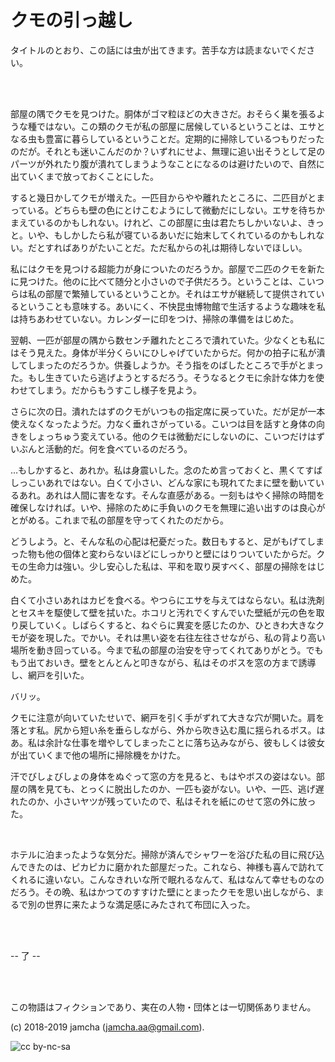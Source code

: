 

# クモの引っ越し

タイトルのとおり、この話には虫が出てきます。苦手な方は読まないでください。

<br>
<br>

部屋の隅でクモを見つけた。胴体がゴマ粒ほどの大きさだ。おそらく巣を張るような種ではない。この類のクモが私の部屋に居候しているということは、エサとなる虫も豊富に暮らしているということだ。定期的に掃除しているつもりだったのだが。それとも迷いこんだのか？いずれにせよ、無理に追い出そうとして足のパーツが外れたり腹が潰れてしまうようなことになるのは避けたいので、自然に出ていくまで放っておくことにした。  

すると幾日かしてクモが増えた。一匹目からやや離れたところに、二匹目がとまっている。どちらも壁の色にとけこむようにして微動だにしない。エサを待ちかまえているのかもしれない。けれど、この部屋に虫は君たちしかいないよ、きっと。いや、もしかしたら私が寝ているあいだに始末してくれているのかもしれない。だとすればありがたいことだ。ただ私からの礼は期待しないでほしい。  

私にはクモを見つける超能力が身についたのだろうか。部屋で二匹のクモを新たに見つけた。他のに比べて随分と小さいので子供だろう。ということは、こいつらは私の部屋で繁殖しているということか。それはエサが継続して提供されているということも意味する。あいにく、不快昆虫博物館で生活するような趣味を私は持ちあわせていない。カレンダーに印をつけ、掃除の準備をはじめた。  

翌朝、一匹が部屋の隅から数センチ離れたところで潰れていた。少なくとも私にはそう見えた。身体が半分くらいにひしゃげていたからだ。何かの拍子に私が潰してしまったのだろうか。供養しようか。そう指をのばしたところで手がとまった。もし生きていたら逃げようとするだろう。そうなるとクモに余計な体力を使わせてしまう。だからもうすこし様子を見よう。  

さらに次の日。潰れたはずのクモがいつもの指定席に戻っていた。だが足が一本使えなくなったようだ。力なく垂れさがっている。こいつは目を話すと身体の向きをしょっちゅう変えている。他のクモは微動だにしないのに、こいつだけはずいぶんと活動的だ。何を食べているのだろう。

…もしかすると、あれか。私は身震いした。念のため言っておくと、黒くてすばしっこいあれではない。白くて小さい、どんな家にも現れてたまに壁を動いているあれ。あれは人間に害をなす。そんな直感がある。一刻もはやく掃除の時間を確保しなければ。いや、掃除のために手負いのクモを無理に追い出すのは良心がとがめる。これまで私の部屋を守ってくれたのだから。

どうしよう。と、そんな私の心配は杞憂だった。数日もすると、足がもげてしまった物も他の個体と変わらないほどにしっかりと壁にはりついていたからだ。クモの生命力は強い。少し安心した私は、平和を取り戻すべく、部屋の掃除をはじめた。

白くて小さいあれはカビを食べる。やつらにエサを与えてはならない。私は洗剤とセスキを駆使して壁を拭いた。ホコリと汚れでくすんでいた壁紙が元の色を取り戻していく。しばらくすると、ねぐらに異変を感じたのか、ひときわ大きなクモが姿を現した。でかい。それは黒い姿を右往左往させながら、私の背より高い場所を動き回っている。今まで私の部屋の治安を守ってくれてありがとう。でももう出ておいき。壁をとんとんと叩きながら、私はそのボスを窓の方まで誘導し、網戸を引いた。

バリッ。

クモに注意が向いていたせいで、網戸を引く手がずれて大きな穴が開いた。肩を落とす私。尻から短い糸を垂らしながら、外から吹き込む風に揺られるボス。はあ。私は余計な仕事を増やしてしまったことに落ち込みながら、彼もしくは彼女が出ていくまで他の場所に掃除機をかけた。

汗でびしょびしょの身体をぬぐって窓の方を見ると、もはやボスの姿はない。部屋の隅を見ても、とっくに脱出したのか、一匹も姿がない。いや、一匹、逃げ遅れたのか、小さいヤツが残っていたので、私はそれを紙にのせて窓の外に放った。

<br>

ホテルに泊まったような気分だ。掃除が済んでシャワーを浴びた私の目に飛び込んできたのは、ピカピカに磨かれた部屋だった。これなら、神様も喜んで訪れてくれるに違いない。こんなきれいな所で眠れるなんて、私はなんて幸せものなのだろう。その晩、私はかつてのすすけた壁にとまったクモを思い出しながら、まるで別の世界に来たような満足感にみたされて布団に入った。

<br>
<br>

-- 了 --

<br>
<br>

この物語はフィクションであり、実在の人物・団体とは一切関係ありません。  

(c) 2018-2019 jamcha (jamcha.aa@gmail.com).  

![cc by-nc-sa](https://i.creativecommons.org/l/by-nc-sa/4.0/88x31.png)  

